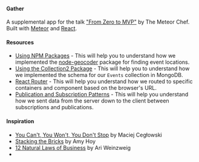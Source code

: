 #### Gather
A supplemental app for the talk ["From Zero to MVP"](https://www.meetup.com/Meteor-NY/events/236096230/) by The Meteor Chef. Built with [Meteor](https://meteor.com) and [React](https://facebook.github.io/react/).

#### Resources

- [Using NPM Packages](https://themeteorchef.com/tutorials/using-npm-packages) - This will help you to understand how we implemented the [node-geocoder](https://www.npmjs.com/package/node-geocoder) package for finding event locations.
- [Using the Collection2 Package](https://themeteorchef.com/tutorials/using-the-collection2-package) - This will help you to understand how we implemented the schema for our `Events` collection in MongoDB.
- [React Router](https://themeteorchef.com/tutorials/react-router-basics) - This will help you understand how we routed to specific containers and component based on the browser's URL.
- [Publication and Subscription Patterns](https://themeteorchef.com/tutorials/publication-and-subscription-patterns) - This will help you understand how we sent data from the server down to the client between subscriptions and publications.

#### Inspiration

- [You Can't, You Won't, You Don't Stop](https://www.youtube.com/watch?v=eky5uKILXtM) by Maciej Cegłowski
- [Stacking the Bricks](https://unicornfree.com/stacking-the-bricks) by Amy Hoy
- [12 Natural Laws of Business](https://www.youtube.com/watch?v=i0jyjqIHVVI) by Ari Weinzweig
-

